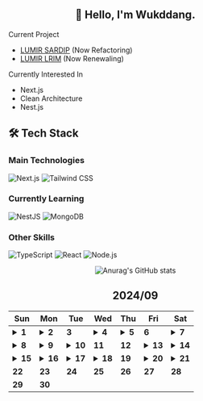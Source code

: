 <div align="center">

## 🙌 Hello, I'm Wukddang.

<div align="left">
  
  Current Project
  - [LUMIR SARDIP](https://sardip.lumir.space) (Now Refactoring) <br />
  - [LUMIR LRIM](https://app.lumir.space) (Now Renewaling) <br/>
  
  Currently Interested In
  - Next.js
  - Clean Architecture
  - Nest.js

## 🛠 Tech Stack

### Main Technologies
![Next.js](https://img.shields.io/badge/-Next.js-000000?style=for-the-badge&logo=next.js&logoColor=white)
![Tailwind CSS](https://img.shields.io/badge/-Tailwind%20CSS-38B2AC?style=for-the-badge&logo=tailwind-css&logoColor=white)

### Currently Learning
![NestJS](https://img.shields.io/badge/-NestJS-E0234E?style=for-the-badge&logo=nestjs&logoColor=white)
![MongoDB](https://img.shields.io/badge/-MongoDB-47A248?style=for-the-badge&logo=mongodb&logoColor=white)

### Other Skills
![TypeScript](https://img.shields.io/badge/-TypeScript-3178C6?style=for-the-badge&logo=typescript&logoColor=white)
![React](https://img.shields.io/badge/-React-61DAFB?style=for-the-badge&logo=react&logoColor=black)
![Node.js](https://img.shields.io/badge/-Node.js-339933?style=for-the-badge&logo=node.js&logoColor=white)


</div>

![Anurag's GitHub stats](https://github-readme-stats.vercel.app/api?username=wukdddang&show_icons=true&theme=radical)


<!--CALENDAR-START-->
## 2024/09

| Sun | Mon | Tue | Wed | Thu | Fri | Sat |
| --- | --- | --- | --- | --- | --- | --- |
| <details><summary>**1**</summary>NestJS: 코드팩토리 강의 섹션 29~34 수강</details> | <details><summary>**2**</summary>NestJS: 코드팩토리 강의 섹션 35-1 수강</details> | **3** | <details><summary>**4**</summary>NestJS: 코드팩토리 강의 섹션 35, 36-1 수강</details> | <details><summary>**5**</summary>NextJS: SSR + CSR 전략 글 작성</details> | **6** | <details><summary>**7**</summary>NestJS: 코드팩토리 강의 섹션 36 수강</details> |
| <details><summary>**8**</summary>NestJS: 코드팩토리 강의 섹션 37, 38 수강</details> | <details><summary>**9**</summary>NestJS: 코드팩토리 강의 섹션 39 수강</details> | <details><summary>**10**</summary>NestJS: 코드팩토리 강의 섹션 40 수강</details> | **11** | **12** | <details><summary>**13**</summary>NextJS: Liveblock 라이브러리 학습</details> | <details><summary>**14**</summary>NextJS: 자체 Liveblock 라이브러리 제작중</details> |
| <details><summary>**15**</summary>NextJS: 클린 아키텍쳐 강의 수강중</details> | <details><summary>**16**</summary>NextJS: 클린 아키텍쳐 강의 수강중</details> | <details><summary>**17**</summary>NextJS: 클린 아키텍쳐 강의 수강중</details> | <details><summary>**18**</summary>NextJS: 클린 아키텍쳐 실습중 + 라이브러리 적용</details> | **19** | <details><summary>**20**</summary>NextJS: prisma + mongodb 적용 풀스택 연습중, Rust: 언어 학습</details> | <details><summary>**21**</summary>NextJS: prisma + mongodb 적용 풀스택 연습중, Rust: 언어 학습</details> |
| **22** | **23** | **24** | **25** | **26** | **27** | **28** |
| **29** | **30** |

<!--CALENDAR-END-->
